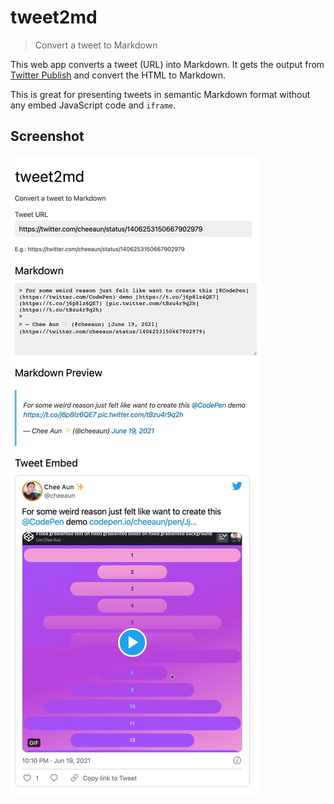 tweet2md
===

> Convert a tweet to Markdown

This web app converts a tweet (URL) into Markdown. It gets the output from [Twitter Publish](https://publish.twitter.com/) and convert the HTML to Markdown.

This is great for presenting tweets in semantic Markdown format without any embed JavaScript code and `iframe`.

Screenshot
---

![](screenshot.jpg)